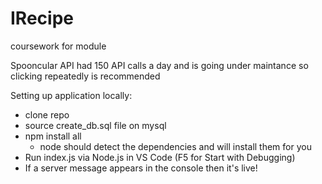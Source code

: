 # IRecipe
 coursework for module

 Spooncular API had 150 API calls a day and is going under maintance so clicking repeatedly is recommended

 Setting up application locally:

 - clone repo
 - source create_db.sql file on mysql
 - npm install all
    - node should detect the dependencies and will install them for you
 - Run index.js via Node.js in VS Code (F5 for Start with Debugging)
 - If a server message appears in the console then it's live!
